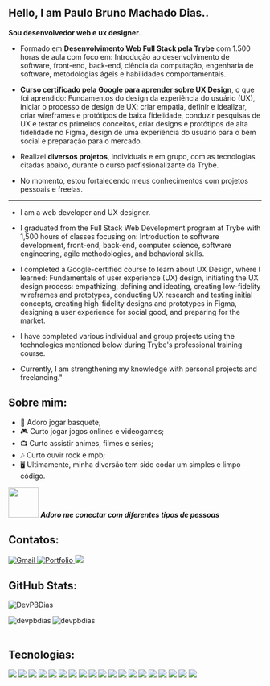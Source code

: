 ## Hello, I am Paulo Bruno Machado Dias..

**Sou desenvolvedor web e ux designer**.

- Formado em **Desenvolvimento Web Full Stack pela Trybe** com 1.500 horas de aula com foco em: Introdução ao desenvolvimento de software, front-end, back-end, ciência da computação, engenharia de software, metodologias ágeis e habilidades comportamentais.
  
- **Curso certificado pela Google para aprender sobre UX Design**, o que foi aprendido: Fundamentos do design da experiência do usuário (UX), iniciar o processo de design de UX: criar empatia, definir e idealizar, criar wireframes e protótipos de baixa fidelidade, conduzir pesquisas de UX e testar os primeiros conceitos, criar designs e protótipos de alta fidelidade no Figma, design de uma experiência do usuário para o bem social e preparação para o mercado.

- Realizei **diversos projetos**, individuais e em grupo, com as tecnologias citadas abaixo, durante o curso profissionalizante da Trybe.

- No momento, estou fortalecendo meus conhecimentos com projetos pessoais e freelas.

------------------------------------------------------------------------------------------------------------------------------------------------------------

- I am a web developer and UX designer.

- I graduated from the Full Stack Web Development program at Trybe with 1,500 hours of classes focusing on: Introduction to software development, front-end, back-end, computer science, software engineering, agile methodologies, and behavioral skills.

- I completed a Google-certified course to learn about UX Design, where I learned: Fundamentals of user experience (UX) design, initiating the UX design process: empathizing, defining and ideating, creating low-fidelity wireframes and prototypes, conducting UX research and testing initial concepts, creating high-fidelity designs and prototypes in Figma, designing a user experience for social good, and preparing for the market.

- I have completed various individual and group projects using the technologies mentioned below during Trybe's professional training course.

- Currently, I am strengthening my knowledge with personal projects and freelancing."
  
## Sobre mim:

- 🏀 Adoro jogar basquete;
- 🎮 Curto jogar jogos onlines e videogames;
- 📺 Curto assistir animes, filmes e séries;
- 🎶 Curto ouvir rock e mpb;
- 🖥️ Ultimamente, minha diversão tem sido codar um simples e limpo código.

<img src="https://media.giphy.com/media/LnQjpWaON8nhr21vNW/giphy.gif" width="60"> <em><b>Adoro me conectar com diferentes tipos de pessoas</b></em>

## Contatos:
<div>
<a href="mailto:devpbdias@gmail.com">
<img alt="Gmail" src="https://img.shields.io/badge/Gmail-D14836?style=for-the-badge&logo=gmail&logoColor=white" />
</a>
 <a href="https://portfolio-v3-one-gamma.vercel.app">
<img alt="Portfolio" src="https://img.shields.io/badge/Portfolio-%23000000.svg?style=for-the-badge&logo=firefox&logoColor=#FF7139" />
</a>
<a href='https://www.linkedin.com/in/devpaulobrunomdias/'>
<img src='https://img.shields.io/badge/LinkedIn-0077B5?style=for-the-badge&logo=linkedin&logoColor=white'/>
</a>
</div>

## GitHub Stats:
<div>
<p align="left"> <img src="https://komarev.com/ghpvc/?username=DevPBDias" alt="DevPBDias" /> </p>
<img align="left" src="https://github-readme-stats.vercel.app/api?username=devpbdias&show_icons=true&locale=en&theme=great-gatsby" alt="devpbdias" />
<img align="center" src="https://github-readme-stats.vercel.app/api/top-langs?username=devpbdias&show_icons=true&locale=en&theme=great-gatsby&layout=compact" alt="devpbdias" />
</div>
</br>

## Tecnologias:
<div>
  <img src='https://img.shields.io/badge/GIT-E44C30?style=for-the-badge&logo=git&logoColor=white'/>
  <img src='https://img.shields.io/badge/github-%23121011.svg?style=for-the-badge&logo=github&logoColor=white'/>
  <img src='https://img.shields.io/badge/html5-%23E34F26.svg?style=for-the-badge&logo=html5&logoColor=white'/>
  <img src='https://img.shields.io/badge/css3-%231572B6.svg?style=for-the-badge&logo=css3&logoColor=white'/>
  <img src='https://img.shields.io/badge/javascript-%23323330.svg?style=for-the-badge&logo=javascript&logoColor=%23F7DF1E'/>
  <img src='https://img.shields.io/badge/-jest-%23C21325?style=for-the-badge&logo=jest&logoColor=white'/>
  <img src='https://img.shields.io/badge/react-%2320232a.svg?style=for-the-badge&logo=react&logoColor=%2361DAFB'/>
  <img src='https://img.shields.io/badge/-TestingLibrary-%23E33332?style=for-the-badge&logo=testing-library&logoColor=white'/>
  <img src='https://img.shields.io/badge/Trello-0052CC?style=for-the-badge&logo=trello&logoColor=white'/>
  <img src='https://img.shields.io/badge/typescript-%23007ACC.svg?style=for-the-badge&logo=typescript&logoColor=white'/>
  <img src='https://img.shields.io/badge/Figma-F24E1E?style=for-the-badge&logo=figma&logoColor=white'/>
  <img src='https://img.shields.io/badge/docker-%230db7ed.svg?style=for-the-badge&logo=docker&logoColor=white'/>
  <img src='https://img.shields.io/badge/MySQL-005C84?style=for-the-badge&logo=mysql&logoColor=white'/>
  <img src='https://img.shields.io/badge/MongoDB-%234ea94b.svg?style=for-the-badge&logo=mongodb&logoColor=white'/>
  <img src='https://img.shields.io/badge/node.js-6DA55F?style=for-the-badge&logo=node.js&logoColor=white'/>
  <img src='https://img.shields.io/badge/Express.js-404D59?style=for-the-badge'/>
  <img src='https://img.shields.io/badge/Sequelize-52B0E7?style=for-the-badge&logo=Sequelize&logoColor=white'/>
  <img src='https://img.shields.io/badge/Python-14354C?style=for-the-badge&logo=python&logoColor=white'/>
  <img src='https://img.shields.io/badge/Vercel-000000?style=for-the-badge&logo=vercel&logoColor=white'/>
</div>

